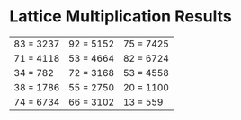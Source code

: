 # Lattice Multiplication Results

|   |   |   |
|---|---|---|
| 83 = 3237 | 92 = 5152 | 75 = 7425 |
| 71 = 4118 | 53 = 4664 | 82 = 6724 |
| 34 = 782 | 72 = 3168 | 53 = 4558 |
| 38 = 1786 | 55 = 2750 | 20 = 1100 |
| 74 = 6734 | 66 = 3102 | 13 = 559 |
